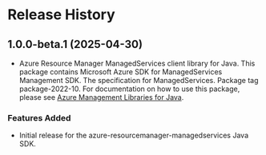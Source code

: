 # Release History

## 1.0.0-beta.1 (2025-04-30)

- Azure Resource Manager ManagedServices client library for Java. This package contains Microsoft Azure SDK for ManagedServices Management SDK. The specification for ManagedServices. Package tag package-2022-10. For documentation on how to use this package, please see [Azure Management Libraries for Java](https://aka.ms/azsdk/java/mgmt).
### Features Added

- Initial release for the azure-resourcemanager-managedservices Java SDK.
